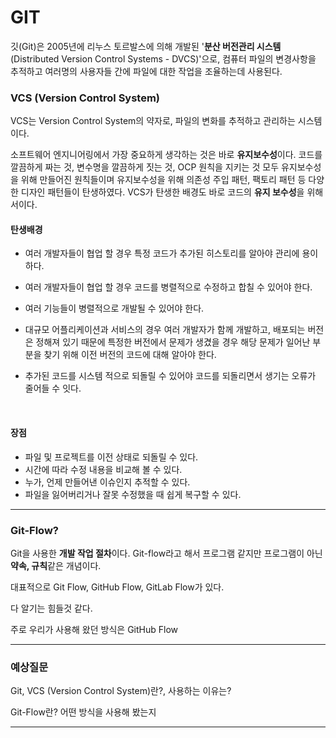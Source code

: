 # GIT

깃(Git)은 2005년에 리누스 토르발스에 의해 개발된 '**분산 버전관리 시스템**(Distributed Version Control Systems - DVCS)'으로, 컴퓨터 파일의 변경사항을 추적하고 여러명의 사용자들 간에 파일에 대한 작업을 조율하는데 사용된다.



### VCS (Version Control System)



VCS는 Version Control System의 약자로, 파일의 변화를 추적하고 관리하는 시스템이다.

소프트웨어 엔지니어링에서 가장 중요하게 생각하는 것은 바로 **유지보수성**이다. 코드를 깔끔하게 짜는 것, 변수명을 깔끔하게 짓는 것, OCP 원칙을 지키는 것 모두 유지보수성을 위해 만들어진 원칙들이며 유지보수성을 위해 의존성 주입 패턴, 팩토리 패턴 등 다양한 디자인 패턴들이 탄생하였다. VCS가 탄생한 배경도 바로 코드의 **유지 보수성**을 위해서이다.



#### 탄생배경

- 여러 개발자들이 협업 할 경우 특정 코드가 추가된 히스토리를 알아야 관리에 용이하다.

- 여러 개발자들이 협업 할 경우 코드를 병렬적으로 수정하고 합칠 수 있어야 한다.

- 여러 기능들이 병렬적으로 개발될 수 있어야 한다.

- 대규모 어플리케이션과 서비스의 경우 여러 개발자가 함께 개발하고, 배포되는 버전은 정해져 있기 때문에 특정한 버전에서 문제가 생겼을 경우 해당 문제가 일어난 부분을 찾기 위해 이전 버전의 코드에 대해 알아야 한다.

- 추가된 코드를 시스템 적으로 되돌릴 수 있어야 코드를 되돌리면서 생기는 오류가 줄어들 수 잇다.

  ​



#### 장점

- 파일 및 프로젝트를 이전 상태로 되돌릴 수 있다.
- 시간에 따라 수정 내용을 비교해 볼 수 있다.
- 누가, 언제 만들어낸 이슈인지 추적할 수 있다.
- 파일을 잃어버리거나 잘못 수정했을 때 쉽게 복구할 수 있다.

------





### Git-Flow?

Git을 사용한 **개발 작업 절차**이다. Git-flow라고 해서 프로그램 같지만 프로그램이 아닌 **약속, 규칙**같은 개념이다.



대표적으로 Git Flow, GitHub Flow, GitLab Flow가 있다.

다 알기는 힘들것 같다.

주로 우리가 사용해 왔던 방식은 GitHub Flow

------



### 예상질문

Git, VCS (Version Control System)란?, 사용하는 이유는?

Git-Flow란? 어떤 방식을 사용해 봤는지

------

